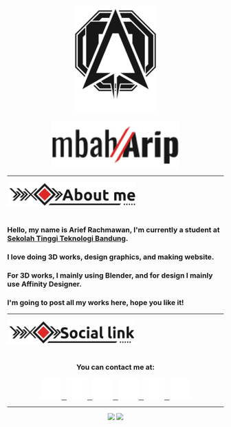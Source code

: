 <p align="center" style="display:flex; flex-direction:column; justify-content:center; align-items:center;">
    <img src="Images\mbaharip.svg" alt="mbahArip Logo" height="250px"><br>
    <img src="Images\text.svg" alt="mbahArip Logo" width="300px">
</p>  

<p>
   <hr>
</p>

<p>
    <img src ="Images\about.svg" alt="About me" width="300px">
    <br><br>
</p>

### Hello, my name is **Arief Rachmawan**, I'm currently a student at [**Sekolah Tinggi Teknologi Bandung**](https://sttbandung.ac.id).  
### I love doing 3D works, design graphics, and making website.  
### For 3D works, I mainly using Blender, and for design I mainly use Affinity Designer.  
### I'm going to post all my works here, hope you like it! 

<p>
    <hr>
</p>

<p>
    <img src ="Images\social.svg" alt="About me" width="300px">
    <br><br>
    <!-- <div style="display:flex; justify-content:center; gap: 2rem;padding: 1rem; font-size: 24px">
        <a href="https://www.facebook.com/mbahArip07/" style="display: flex; align-items:center; gap: 0.5rem; font-size: 24px; font-weight: bold;">
            <img src="Images\social\social_fb.png" height="32px">Facebook
        </a>
        ||
        <a href="https://www.facebook.com/mbahArip07/" style="display: flex; align-items:center; gap: 0.5rem; font-size: 24px; font-weight: bold;">
            <img src="Images\social\social_twit.png" height="32px">Twitter
        </a>
        ||
        <a href="https://www.facebook.com/mbahArip07/" style="display: flex; align-items:center; gap: 0.5rem; font-size: 24px; font-weight: bold;">
            <img src="Images\social\social_insta.png" height="32px">Instagram
        </a>
        ||
        <a href="https://www.facebook.com/mbahArip07/" style="display: flex; align-items:center; gap: 0.5rem; font-size: 24px; font-weight: bold;">
            <img src="Images\social\social_discord.png" height="32px">Discord
        </a>
        ||
        <a href="https://www.facebook.com/mbahArip07/" style="display: flex; align-items:center; gap: 0.5rem; font-size: 24px; font-weight: bold;">
            <img src="Images\social\social_web.png" height="32px">Website
        </a>
        ||
        <a href="https://www.facebook.com/mbahArip07/" style="display: flex; align-items:center; gap: 0.5rem; font-size: 24px; font-weight: bold;">
            <img src="Images\social\social_mail.png" height="32px">E-mail
        </a>
    </div> -->
    <h3 align="center">You can contact me at:</h3>
    <p align="center">
        <a href="https://www.facebook.com/mbahArip07/" >
            <img src="Images\social\social_fb.png" height="48px">&nbsp;&nbsp;
        </a>
        <a href="https://twitter.com/mbahArip_/" >
            <img src="Images\social\social_twit.png" height="48px">&nbsp;&nbsp;
        </a>
        <a href="https://www.instagram.com/mbaharip_//" >
            <img src="Images\social\social_insta.png" height="48px">&nbsp;&nbsp;
        </a>
        <a href="https://discord.com/users/652155604172931102/" >
            <img src="Images\social\social_discord.png" height="48px">&nbsp;&nbsp;
        </a>
        <a href="https://www.mbaharip.me/" >
            <img src="Images\social\social_web.png" height="48px">&nbsp;&nbsp;
        </a>
        <a href="mailto:support@mbaharip.me" >
            <img src="Images\social\social_mail.png" height="48px">
        </a>
    </p>
</p>

<p>
    <hr>
</p>

<p align="center">
    <img src="https://github-readme-stats.vercel.app/api?username=mbaharip&theme=dracula&layout=compact&show_icons=true" height="150rem">
    <img src="https://github-readme-stats.vercel.app/api/top-langs/?username=mbaharip&theme=dracula&layout=compact" height="150rem">
</p>
